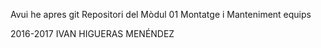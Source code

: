 Avui he apres git
Repositori del Mòdul 01 
Montatge i Manteniment equips

2016-2017
IVAN HIGUERAS MENÉNDEZ
